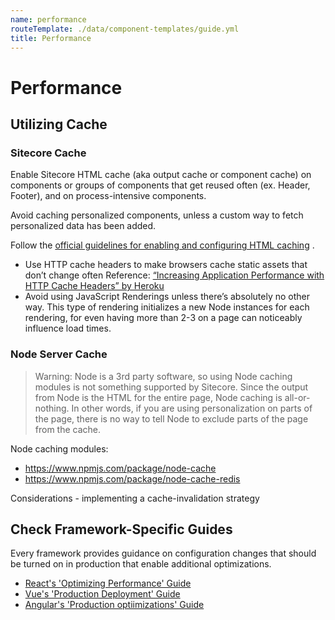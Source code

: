 ```yaml
---
name: performance
routeTemplate: ./data/component-templates/guide.yml
title: Performance
---
```


# Performance

## Utilizing Cache
### Sitecore Cache
Enable Sitecore HTML cache (aka output cache or component cache) on components or groups of components that get reused often (ex. Header, Footer), and on process-intensive components.

Avoid caching personalized components, unless a custom way to fetch personalized data has been added.

Follow the  [official guidelines for enabling and configuring HTML caching](https://doc.sitecore.com/developers/93/platform-administration-and-architecture/en/configure-html-component-cache-values.html) .
 
* Use HTTP cache headers to make browsers cache static assets that don’t change often
Reference:  [“Increasing Application Performance with HTTP Cache Headers” by Heroku](https://devcenter.heroku.com/articles/increasing-application-performance-with-http-cache-headers) 
 
* Avoid using JavaScript Renderings unless there’s absolutely no other way. This type of rendering initializes a new Node instances for each rendering, for even having more than 2-3 on a page can noticeably influence load times.

### Node Server Cache

> Warning: Node is a 3rd party software, so using Node caching modules is not something supported by Sitecore. Since the output from Node is the HTML for the entire page, Node caching is all-or-nothing. In other words, if you are using personalization on parts of the page, there is no way to tell Node to exclude parts of the page from the cache.

Node caching modules:
- https://www.npmjs.com/package/node-cache
- https://www.npmjs.com/package/node-cache-redis

Considerations - implementing a cache-invalidation strategy

## Check Framework-Specific Guides
Every framework provides guidance on configuration changes that should be turned on in production that enable additional optimizations.

- [React's 'Optimizing Performance' Guide](https://reactjs.org/docs/optimizing-performance.html)
- [Vue's 'Production Deployment' Guide](https://vuejs.org/v2/guide/deployment.html)
- [Angular's 'Production optiimizations' Guide](https://angular.io/guide/deployment#production-optimizations)
